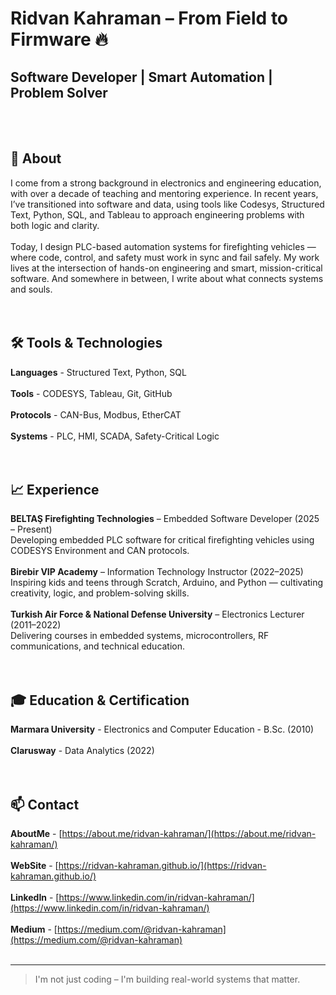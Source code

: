 
# Ridvan Kahraman – From Field to Firmware 🔥
## Software Developer | Smart Automation | Problem Solver
<br><br>

## 🎯 About

I come from a strong background in electronics and engineering education, with over a decade of teaching and mentoring experience. In recent years, I’ve transitioned into software and data, using tools like Codesys, Structured Text, Python, SQL, and Tableau to approach engineering problems with both logic and clarity.
<br><br>
Today, I design PLC-based automation systems for firefighting vehicles — where code, control, and safety must work in sync and fail safely. My work lives at the intersection of hands-on engineering and smart, mission-critical software. And somewhere in between, I write about what connects systems and souls.
<br><br><br>

## 🛠️ Tools & Technologies

**Languages** - Structured Text, Python, SQL
<br><br>
**Tools** - CODESYS, Tableau, Git, GitHub
<br><br>
**Protocols** - CAN-Bus, Modbus, EtherCAT
<br><br>
**Systems** - PLC, HMI, SCADA, Safety-Critical Logic
<br><br><br>

## 📈 Experience

**BELTAŞ Firefighting Technologies** – Embedded Software Developer (2025 – Present)
<br>
Developing embedded PLC software for critical firefighting vehicles using CODESYS Environment and CAN protocols.
<br><br>
**Birebir VIP Academy** – Information Technology Instructor (2022–2025)
<br>
Inspiring kids and teens through Scratch, Arduino, and Python — cultivating creativity, logic, and problem-solving skills.
<br><br>
**Turkish Air Force & National Defense University** – Electronics Lecturer (2011–2022)
<br>
Delivering courses in embedded systems, microcontrollers, RF communications, and technical education.
<br><br><br>

## 🎓 Education & Certification

**Marmara University** - Electronics and Computer Education - B.Sc. (2010)
<br><br>
**Clarusway** - Data Analytics (2022)
<br><br><br>

## 📫 Contact

**AboutMe**  - [https://about.me/ridvan-kahraman/](https://about.me/ridvan-kahraman/)
<br><br>
**WebSite**   - [https://ridvan-kahraman.github.io/](https://ridvan-kahraman.github.io/)
<br><br>
**LinkedIn**  - [https://www.linkedin.com/in/ridvan-kahraman/](https://www.linkedin.com/in/ridvan-kahraman/)
<br><br>
**Medium**    - [https://medium.com/@ridvan-kahraman](https://medium.com/@ridvan-kahraman)
<br><br>

---

> I'm not just coding – I'm building real-world systems that matter.
